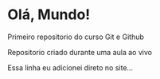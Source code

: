# Olá, Mundo!
 Primeiro repositorio do curso Git e Github

Repositorio criado durante uma aula ao vivo

Essa linha eu adicionei direto no site...
